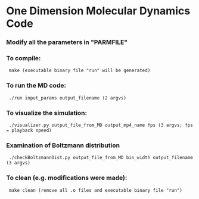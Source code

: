 # One Dimension Molecular Dynamics Code

### Modify all the parameters in "PARMFILE"

### To compile:
	 make (executable binary file "run" will be generated)

### To run the MD code:
	 ./run input_params output_filename (2 argvs)

### To visualize the simulation:
	 ./visualizer.py output_file_from_MD output_mp4_name fps (3 argvs; fps = playback speed) 

### Examination of Boltzmann distribution
	 ./checkBoltzmannDist.py output_file_from_MD bin_width output_filename (3 argvs)

### To clean (e.g. modifications were made):
	 make clean (remove all .o files and executable binary file "run")
